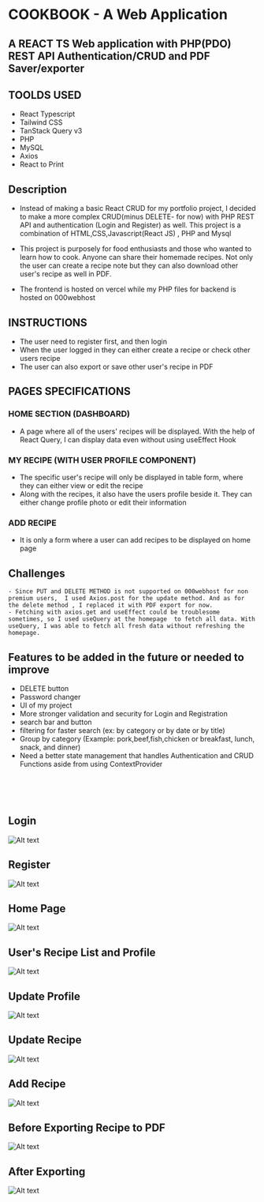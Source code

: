 # COOKBOOK - A Web Application

## A REACT TS Web application with PHP(PDO) REST API Authentication/CRUD and PDF Saver/exporter

## TOOLDS USED

- React Typescript
- Tailwind CSS
- TanStack Query v3
- PHP
- MySQL
- Axios
- React to Print

## Description

- Instead of making a basic React CRUD for my portfolio project, I decided to make a more complex CRUD(minus DELETE- for now) with PHP REST API and authentication (Login and Register) as well. This project is a combination of HTML,CSS,Javascript(React JS) , PHP and Mysql

- This project is purposely for food enthusiasts and those who wanted to learn how to cook. Anyone can share their homemade recipes. Not only the user can create a recipe note but they can also download other user's recipe as well in PDF.

- The frontend is hosted on vercel while my PHP files for backend is hosted on 000webhost

## INSTRUCTIONS

- The user need to register first, and then login
- When the user logged in they can either create a recipe or check other users recipe
- The user can also export or save other user's recipe in PDF

## PAGES SPECIFICATIONS

### HOME SECTION (DASHBOARD)

- A page where all of the users' recipes will be displayed. With the help of React Query, I can display data even without using useEffect Hook

### MY RECIPE (WITH USER PROFILE COMPONENT)

- The specific user's recipe will only be displayed in table form, where they can either view or edit the recipe
- Along with the recipes, it also have the users profile beside it. They can either change profile photo or edit their information

### ADD RECIPE

- It is only a form where a user can add recipes to be displayed on home page

## Challenges

    - Since PUT and DELETE METHOD is not supported on 000webhost for non premium users,  I used Axios.post for the update method. And as for the delete method , I replaced it with PDF export for now.
    - Fetching with axios.get and useEffect could be troublesome sometimes, so I used useQuery at the homepage  to fetch all data. With useQuery, I was able to fetch all fresh data without refreshing the homepage.

## Features to be added in the future or needed to improve

- DELETE button
- Password changer
- UI of my project
- More stronger validation and security for Login and Registration
- search bar and button
- filtering for faster search (ex: by category or by date or by title)
- Group by category (Example: pork,beef,fish,chicken or breakfast, lunch, snack, and dinner)
- Need a better state management that handles Authentication and CRUD Functions aside from using ContextProvider

<br>
<br>
<br>

## Login

![Alt text](/screenshots/login.JPG)<br>

## Register

![Alt text](/screenshots/register.JPG)<br>

## Home Page

![Alt text](/screenshots/homepage.JPG)<br>

## User's Recipe List and Profile

![Alt text](/screenshots/users_recipelist_and_profile.JPG)<br>

## Update Profile

![Alt text](/screenshots/update_profile.JPG)<br>

## Update Recipe

![Alt text](/screenshots/update_recipe.JPG)<br>

## Add Recipe

![Alt text](/screenshots/add_recipe.JPG)<br>

## Before Exporting Recipe to PDF

![Alt text](/screenshots/before_saving_recipe.JPG)<br>

## After Exporting

![Alt text](/screenshots/after_saving_recipe.JPG)<br>
